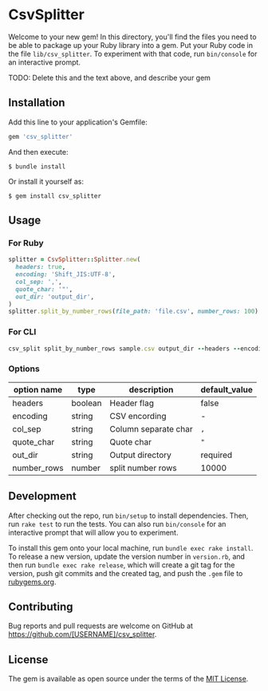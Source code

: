 # CsvSplitter

Welcome to your new gem! In this directory, you'll find the files you need to be able to package up your Ruby library into a gem. Put your Ruby code in the file `lib/csv_splitter`. To experiment with that code, run `bin/console` for an interactive prompt.

TODO: Delete this and the text above, and describe your gem

## Installation

Add this line to your application's Gemfile:

```ruby
gem 'csv_splitter'
```

And then execute:

    $ bundle install

Or install it yourself as:

    $ gem install csv_splitter

## Usage

### For Ruby

```ruby
splitter = CsvSplitter::Splitter.new(
  headers: true,
  encoding: 'Shift_JIS:UTF-8',
  col_sep: ',',
  quote_char: '"',
  out_dir: 'output_dir',
)
splitter.split_by_number_rows(file_path: 'file.csv', number_rows: 100)
```

### For CLI

```ruby
csv_split split_by_number_rows sample.csv output_dir --headers --encoding Shift_JIS:UTF-8 --col_sep , --quote_char '"' --number_rows 100
```

### Options
|option name|type|description|default_value|
|---|---|---|---|
|headers|boolean|Header flag|false|
|encoding|string|CSV encording|-|
|col_sep|string|Column separate char|`,`|
|quote_char|string|Quote char|`"`|
|out_dir|string|Output directory|required|
|number_rows|number|split number rows|10000|

## Development

After checking out the repo, run `bin/setup` to install dependencies. Then, run `rake test` to run the tests. You can also run `bin/console` for an interactive prompt that will allow you to experiment.

To install this gem onto your local machine, run `bundle exec rake install`. To release a new version, update the version number in `version.rb`, and then run `bundle exec rake release`, which will create a git tag for the version, push git commits and the created tag, and push the `.gem` file to [rubygems.org](https://rubygems.org).

## Contributing

Bug reports and pull requests are welcome on GitHub at https://github.com/[USERNAME]/csv_splitter.

## License

The gem is available as open source under the terms of the [MIT License](https://opensource.org/licenses/MIT).
